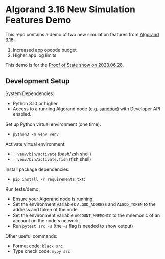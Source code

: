 # Algorand 3.16 New Simulation Features Demo

This repo contains a demo of two new simulation features from [Algorand 3.16](https://github.com/algorand/go-algorand/releases/tag/v3.16.2-stable):
1. Increased app opcode budget
2. Higher app log limits

This demo is for the [Proof of State show on 2023.06.28](https://www.youtube.com/watch?v=ZtEcXs3i4N8).

## Development Setup

System Dependencies:

* Python 3.10 or higher
* Access to a running Algorand node (e.g. [sandbox](https://github.com/algorand/sandbox)) with Developer API enabled.

Set up Python virtual environment (one time):
* `python3 -m venv venv`

Activate virtual environment:
* `. venv/bin/activate` (bash/zsh shell)
* `. venv/bin/activate.fish` (fish shell)

Install package dependencies:
* `pip install -r requirements.txt`:

Run tests/demo:
* Ensure your Algorand node is running.
* Set the environment variables `ALGOD_ADDRESS` and `ALGOD_TOKEN` to the address and token of the node.
* Set the environment variable `ACCOUNT_MNEMONIC` to the mnemonic of an account on the node's network.
* Run `pytest src -s` (the `-s` flag is needed to show output)

Other useful commands:
* Format code: `black src`
* Type check code: `mypy src`
